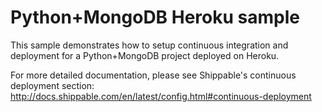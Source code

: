 Python+MongoDB Heroku sample
============================

This sample demonstrates how to setup continuous integration and deployment for a Python+MongoDB project deployed on Heroku.

For more detailed documentation, please see Shippable's continuous deployment section: http://docs.shippable.com/en/latest/config.html#continuous-deployment
